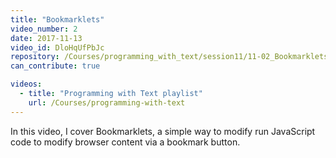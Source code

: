 ```yaml
---
title: "Bookmarklets"
video_number: 2
date: 2017-11-13
video_id: DloHqUfPbJc
repository: /Courses/programming_with_text/session11/11-02_Bookmarklets
can_contribute: true

videos:
  - title: "Programming with Text playlist"
    url: /Courses/programming-with-text
---
```


In this video, I cover Bookmarklets, a simple way to modify run JavaScript code to modify browser content via a bookmark button.
